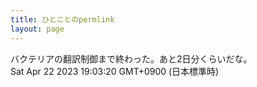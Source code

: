 ```yaml
---
title: ひとことのpermlink
layout: page
---
```

<div class="box" dt="1682157800951">
  バクテリアの翻訳制御まで終わった。あと2日分くらいだな。
  <div class="content is-small">Sat Apr 22 2023 19:03:20 GMT+0900 (日本標準時)</div>
</div>